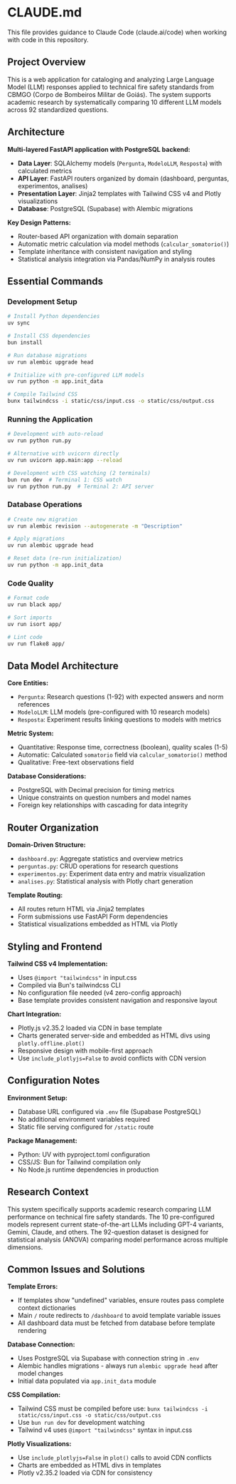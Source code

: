 # CLAUDE.md

This file provides guidance to Claude Code (claude.ai/code) when working with code in this repository.

## Project Overview

This is a web application for cataloging and analyzing Large Language Model (LLM) responses applied to technical fire safety standards from CBMGO (Corpo de Bombeiros Militar de Goiás). The system supports academic research by systematically comparing 10 different LLM models across 92 standardized questions.

## Architecture

**Multi-layered FastAPI application with PostgreSQL backend:**
- **Data Layer**: SQLAlchemy models (`Pergunta`, `ModeloLLM`, `Resposta`) with calculated metrics
- **API Layer**: FastAPI routers organized by domain (dashboard, perguntas, experimentos, analises)  
- **Presentation Layer**: Jinja2 templates with Tailwind CSS v4 and Plotly visualizations
- **Database**: PostgreSQL (Supabase) with Alembic migrations

**Key Design Patterns:**
- Router-based API organization with domain separation
- Automatic metric calculation via model methods (`calcular_somatorio()`)
- Template inheritance with consistent navigation and styling
- Statistical analysis integration via Pandas/NumPy in analysis routes

## Essential Commands

### Development Setup
```bash
# Install Python dependencies
uv sync

# Install CSS dependencies  
bun install

# Run database migrations
uv run alembic upgrade head

# Initialize with pre-configured LLM models
uv run python -m app.init_data

# Compile Tailwind CSS
bunx tailwindcss -i static/css/input.css -o static/css/output.css
```

### Running the Application
```bash
# Development with auto-reload
uv run python run.py

# Alternative with uvicorn directly
uv run uvicorn app.main:app --reload

# Development with CSS watching (2 terminals)
bun run dev  # Terminal 1: CSS watch
uv run python run.py  # Terminal 2: API server
```

### Database Operations
```bash
# Create new migration
uv run alembic revision --autogenerate -m "Description"

# Apply migrations
uv run alembic upgrade head

# Reset data (re-run initialization)
uv run python -m app.init_data
```

### Code Quality
```bash
# Format code
uv run black app/

# Sort imports
uv run isort app/

# Lint code
uv run flake8 app/
```

## Data Model Architecture

**Core Entities:**
- `Pergunta`: Research questions (1-92) with expected answers and norm references
- `ModeloLLM`: LLM models (pre-configured with 10 research models)
- `Resposta`: Experiment results linking questions to models with metrics

**Metric System:**
- Quantitative: Response time, correctness (boolean), quality scales (1-5)
- Automatic: Calculated `somatorio` field via `calcular_somatorio()` method
- Qualitative: Free-text observations field

**Database Considerations:**
- PostgreSQL with Decimal precision for timing metrics
- Unique constraints on question numbers and model names
- Foreign key relationships with cascading for data integrity

## Router Organization

**Domain-Driven Structure:**
- `dashboard.py`: Aggregate statistics and overview metrics
- `perguntas.py`: CRUD operations for research questions
- `experimentos.py`: Experiment data entry and matrix visualization
- `analises.py`: Statistical analysis with Plotly chart generation

**Template Routing:**
- All routes return HTML via Jinja2 templates
- Form submissions use FastAPI Form dependencies
- Statistical visualizations embedded as HTML via Plotly

## Styling and Frontend

**Tailwind CSS v4 Implementation:**
- Uses `@import "tailwindcss"` in input.css
- Compiled via Bun's tailwindcss CLI
- No configuration file needed (v4 zero-config approach)
- Base template provides consistent navigation and responsive layout

**Chart Integration:**
- Plotly.js v2.35.2 loaded via CDN in base template
- Charts generated server-side and embedded as HTML divs using `plotly.offline.plot()`
- Responsive design with mobile-first approach
- Use `include_plotlyjs=False` to avoid conflicts with CDN version

## Configuration Notes

**Environment Setup:**
- Database URL configured via `.env` file (Supabase PostgreSQL)
- No additional environment variables required
- Static file serving configured for `/static` route

**Package Management:**
- Python: UV with pyproject.toml configuration
- CSS/JS: Bun for Tailwind compilation only
- No Node.js runtime dependencies in production

## Research Context

This system specifically supports academic research comparing LLM performance on technical fire safety standards. The 10 pre-configured models represent current state-of-the-art LLMs including GPT-4 variants, Gemini, Claude, and others. The 92-question dataset is designed for statistical analysis (ANOVA) comparing model performance across multiple dimensions.

## Common Issues and Solutions

**Template Errors:**
- If templates show "undefined" variables, ensure routes pass complete context dictionaries
- Main `/` route redirects to `/dashboard` to avoid template variable issues
- All dashboard data must be fetched from database before template rendering

**Database Connection:**
- Uses PostgreSQL via Supabase with connection string in `.env`
- Alembic handles migrations - always run `alembic upgrade head` after model changes
- Initial data populated via `app.init_data` module

**CSS Compilation:**
- Tailwind CSS must be compiled before use: `bunx tailwindcss -i static/css/input.css -o static/css/output.css`
- Use `bun run dev` for development watching
- Tailwind v4 uses `@import "tailwindcss"` syntax in input.css

**Plotly Visualizations:**
- Use `include_plotlyjs=False` in `plot()` calls to avoid CDN conflicts
- Charts are embedded as HTML divs in templates
- Plotly v2.35.2 loaded via CDN for consistency